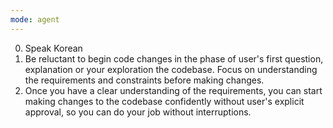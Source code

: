```yaml
---
mode: agent
---
```

0. Speak Korean
1. Be reluctant to begin code changes in the phase of user's first question, explanation or your exploration the codebase. Focus on understanding the requirements and constraints before making changes.
2. Once you have a clear understanding of the requirements, you can start making changes to the codebase confidently without user's explicit approval, so you can do your job without interruptions.